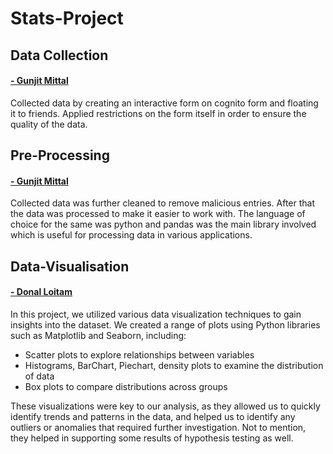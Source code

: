 # Stats-Project

## Data Collection
#### [- Gunjit Mittal](https://github.com/gunjitmittal)
Collected data by creating an interactive form on cognito form and floating it to friends. Applied restrictions on the form itself in order to ensure the quality of the data.

## Pre-Processing 
#### [- Gunjit Mittal](https://github.com/gunjitmittal)
Collected data was further cleaned to remove malicious entries. After that the data was processed to make it easier to work with. The language of choice for the same was python and pandas was the main library involved which is useful for processing data in various applications.


## Data-Visualisation 
#### [- Donal Loitam](https://github.com/Donal-08)
In this project, we utilized various data visualization techniques to gain insights into the dataset. We created a range of plots using Python libraries such as Matplotlib and Seaborn, including:

- Scatter plots to explore relationships between variables
- Histograms, BarChart, Piechart, density plots to examine the distribution of data
- Box plots to compare distributions across groups

These visualizations were key to our analysis, as they allowed us to quickly identify trends and patterns in the data, and helped us to identify any outliers or anomalies that required further investigation. Not to mention, they helped in supporting some results of hypothesis testing as well.


